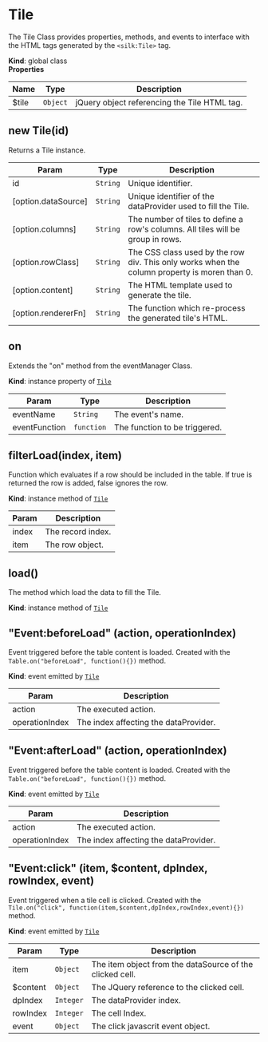 # Tile
The Tile Class provides properties, methods, and events to interface with the HTML tags generated by  the ```<silk:Tile>``` tag.

**Kind**: global class  
**Properties**

| Name | Type | Description |
| --- | --- | --- |
| $tile | <code>Object</code> | jQuery object referencing the Tile HTML tag. |



<a name="new_Tile_new"></a>

## new Tile(id)
Returns a Tile instance.


| Param | Type | Description |
| --- | --- | --- |
| id | <code>String</code> | Unique identifier. |
| [option.dataSource] | <code>String</code> | Unique identifier of the dataProvider used to fill the Tile. |
| [option.columns] | <code>String</code> | The number of tiles to define a row's columns. All tiles will be group in rows. |
| [option.rowClass] | <code>String</code> | The CSS class used by the row div. This only works when the column property is moren than 0. |
| [option.content] | <code>String</code> | The HTML template used to generate the tile. |
| [option.rendererFn] | <code>String</code> | The function which re-process the generated tile's HTML. |

<a name="Tile+on"></a>

## on
Extends the "on" method from the eventManager Class.

**Kind**: instance property of [<code>Tile</code>](#Tile)  

| Param | Type | Description |
| --- | --- | --- |
| eventName | <code>String</code> | The event's name. |
| eventFunction | <code>function</code> | The function to be triggered. |

<a name="Tile+filterLoad"></a>

## filterLoad(index, item)
Function which evaluates if a row should be included in the table.
If true is returned the row is added, false ignores the row.

**Kind**: instance method of [<code>Tile</code>](#Tile)  

| Param | Description |
| --- | --- |
| index | The record index. |
| item | The row object. |

<a name="Tile+load"></a>

## load()
The method which load the data to fill the Tile.

**Kind**: instance method of [<code>Tile</code>](#Tile)  
<a name="Tile+Event_beforeLoad"></a>

## "Event:beforeLoad" (action, operationIndex)
Event triggered before the table content is loaded. Created with the ```Table.on("beforeLoad", function(){})``` method.

**Kind**: event emitted by [<code>Tile</code>](#Tile)  

| Param | Description |
| --- | --- |
| action | The executed action. |
| operationIndex | The index affecting the dataProvider. |

<a name="Tile+Event_afterLoad"></a>

## "Event:afterLoad" (action, operationIndex)
Event triggered before the table content is loaded. Created with the ```Table.on("beforeLoad", function(){})``` method.

**Kind**: event emitted by [<code>Tile</code>](#Tile)  

| Param | Description |
| --- | --- |
| action | The executed action. |
| operationIndex | The index affecting the dataProvider. |

<a name="Tile+Event_click"></a>

## "Event:click" (item, $content, dpIndex, rowIndex, event)
Event triggered when a tile cell is clicked. Created with the ```Tile.on("click", function(item,$content,dpIndex,rowIndex,event){})``` method.

**Kind**: event emitted by [<code>Tile</code>](#Tile)  

| Param | Type | Description |
| --- | --- | --- |
| item | <code>Object</code> | The item object from the dataSource of the clicked cell. |
| $content | <code>Object</code> | The JQuery reference to the clicked cell. |
| dpIndex | <code>Integer</code> | The dataProvider index. |
| rowIndex | <code>Integer</code> | The cell Index. |
| event | <code>Object</code> | The click javascrit event object. |

